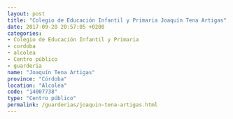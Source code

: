 ```yaml
---
layout: post
title: "Colegio de Educación Infantil y Primaria Joaquín Tena Artigas"
date: 2017-09-20 20:57:05 +0200
categories:
- Colegio de Educación Infantil y Primaria
- cordoba
- alcolea
- Centro público
- guarderia
name: "Joaquín Tena Artigas"
province: "Córdoba"
location: "Alcolea"
code: "14007738"
type: "Centro público"
permalink: /guarderias/joaquin-tena-artigas.html
---
```


